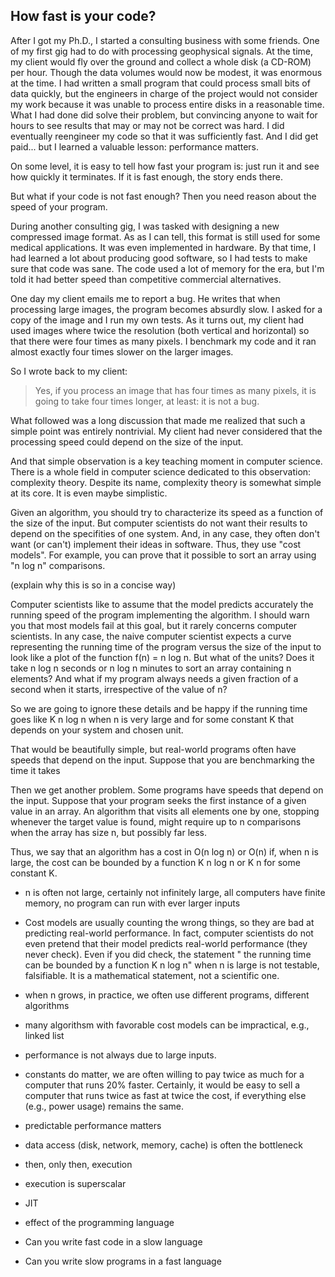 ## How fast is your code?

After I got my Ph.D., I started a consulting business with some
friends. One of my first gig had to do with processing geophysical
signals. At the time, my client would fly over the ground and collect
a whole disk (a CD-ROM) per hour. Though the data volumes would
now be modest, it was enormous at the time. I had written a small
program that could process small bits of data quickly, but the engineers
in charge of the project would not consider my work because it was 
unable to process entire disks in a reasonable time. What I had done
did solve their problem, but convincing anyone to wait for hours to
see results that may or may not be correct was hard. I did eventually
reengineer my code so that it was sufficiently fast. And I did get
paid... but I learned a valuable lesson: performance matters.


On some level, it is easy to tell how fast your program is: 
just run it and see how quickly it terminates.
If it is fast enough, the story ends there.

But what if your code is not fast enough? Then you need reason
about the speed of your program.

During another consulting gig, I was tasked with designing a new
compressed image format. As as I can tell, this format is still used 
for some medical applications. It was even implemented in hardware. 
By that time, I had learned a lot about producing good software, so
I had tests to make sure that code was sane. The code used a lot of
memory for the era, but I'm told it had better speed than competitive
commercial alternatives.

One day my client emails me to report a bug. He writes that when
processing large images, the program becomes absurdly slow.
I asked for a copy of the image and I run my own tests. As it 
turns out, my client had used images where twice the resolution
(both vertical and horizontal) so that there were four times as many
pixels. I benchmark my code and it ran almost exactly four times slower
on the larger images.

So I wrote back to my client:

> Yes, if you process an image that has four times as many pixels, it is going to take four times longer, at least: it is not a bug.

What followed was a long discussion that made me realized that such a simple 
point was entirely nontrivial. My client had never considered that the
processing speed could depend on the size of the input.

And that simple observation is a key teaching moment in computer science.
There is a whole field in computer science dedicated to this observation:
complexity theory. Despite its name, complexity theory is somewhat simple
at its core. It is even maybe simplistic.

Given an algorithm, you should try to characterize its speed as a function
of the size of the input. But computer scientists do not want their results
to depend on the specifities of one system. And, in any case, they often
don't want (or can't) implement their ideas in software. Thus, they use
"cost models". For example, you can prove that it possible to sort
an array using "n log n" comparisons.

(explain why this is so in a concise way)

Computer scientists like to assume that the model predicts accurately the running speed of
the program implementing the algorithm. I should warn you that most models fail at 
this goal, but it rarely concerns computer scientists. In any case, 
the naive computer scientist expects a curve representing the running time of the 
program versus the size of the input to look like a plot of the function f(n) = n log n.
But what of the units? Does it take n log n seconds or n log n minutes to sort
an array containing n elements? And what if my program always needs a given fraction
of a second when it starts, irrespective of the value of n?

So we are going to ignore these details and be happy if the running time 
goes like K n log n  when n is very large and for some constant K that depends
on your system and chosen unit.

That would be beautifully simple, but real-world programs often have speeds
that depend on the input. Suppose that you are benchmarking the time it takes 


Then we get another problem. Some programs have speeds that depend on the input.
Suppose that your program seeks the first instance of a given value in an array.
An algorithm that visits all elements one by one, stopping whenever the target
value is found, might require up to n comparisons when the array has size n, but
possibly far less.

Thus, we say that an algorithm has a cost in O(n log n) or O(n) if, when n
is large, the cost can be bounded by a function K n log n or K n for some constant
K.


- n is often not large, certainly not infinitely large, all computers have finite memory, no program can run with ever larger inputs
- Cost models are usually counting the wrong things, so they are bad at predicting real-world performance. In fact, computer scientists do not even pretend that their model predicts real-world performance (they never check). Even if you did check, the statement " the running time can be bounded by a function K n log n" when n is large is not testable, falsifiable. It is a mathematical statement, not a scientific one.
- when n grows, in practice, we often use different programs, different algorithms
- many algorithsm with favorable cost models can be impractical, e.g., linked list
- performance is not always due to large inputs.
- constants do matter, we are often willing to pay twice as much for a computer that runs 20% faster. Certainly, it would be easy to sell a computer that runs twice as fast at twice the cost, if everything else (e.g., power usage) remains the same.


- predictable performance matters

- data access (disk, network, memory, cache) is often the bottleneck

- then, only then, execution
- execution is superscalar

- JIT
- effect of the programming language
- Can you write fast code in a slow language
- Can you write slow programs in a fast language



